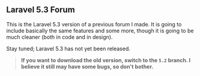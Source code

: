 ## Laravel 5.3 Forum

This is the Laravel 5.3 version of a previous forum I made. It is going to include basically the same features and some more, though it is going to be much cleaner (both in code and in design).

Stay tuned; Laravel 5.3 has not yet been released.

> **If you want to download the old version, switch to the `5.2` branch. I believe it still may have some bugs, so don't bother.**
